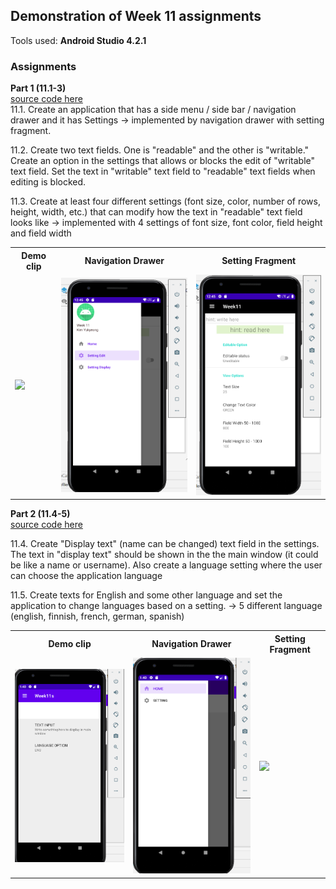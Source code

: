 ## Demonstration of Week 11 assignments   

Tools used: **Android Studio 4.2.1**   



### Assignments  
**Part 1 (11.1-3)**    
[source code here](https://github.com/saugkim/Olio2021s_LUT/blob/main/Week11/app/src/main/java/org/lut/week11)  
11.1. Create an application that has a side menu / side bar / navigation drawer and it has Settings -> implemented by navigation drawer with setting fragment.  

11.2. Create two text fields. One is "readable" and the other is "writable." Create an option in the settings that allows or blocks the edit of "writable" text field. Set the text in "writable" text field to "readable" text fields when editing is blocked.  

11.3. Create at least four different settings (font size, color, number of rows, height, width, etc.) that can modify how the text in "readable" text field looks like -> implemented with 4 settings of font size, font color, field height and field width  

<table>
  <tr>
    <th>Demo clip</th>
    <th>Navigation Drawer</th>
    <th>Setting Fragment</th>
  </tr>
  <tr>
    <td><img src="https://github.com/saugkim/Olio2021s_LUT/blob/main/Images/week11_1.gif" width="250"/></td>
    <td><img src="https://github.com/saugkim/Olio2021s_LUT/blob/main/Images/week11_navigation_drawer.PNG" width="250"/></td>
    <td><img src="https://github.com/saugkim/Olio2021s_LUT/blob/main/Images/week11_settingFragment.PNG" width="250"/></td>
  </tr>
</table>



**Part 2 (11.4-5)**  
[source code here](https://github.com/saugkim/Olio2021s_LUT/blob/main/Week11s/app/src/main/java/org/lut/week11s)   

11.4. Create "Display text" (name can be changed) text field in the settings. The text in "display text" should be shown in the the main window (it could be like a name or username). Also create a language setting where the user can choose the application language  

11.5. Create texts for English and some other language and set the application to change languages based on a setting. -> 5 different language (english, finnish, french, german, spanish)  

<table>
  <tr>
    <th>Demo clip</th>
    <th>Navigation Drawer</th>
    <th>Setting Fragment</th>
  </tr>
  <tr>
    <td><img src="https://github.com/saugkim/Olio2021s_LUT/blob/main/Images/week11_2.gif" width="250"/></td>
    <td><img src="https://github.com/saugkim/Olio2021s_LUT/blob/main/Images/week11_1.PNG" width="250"/></td>
    <td><img src="https://github.com/saugkim/Olio2021s_LUT/blob/main/Images/week11_2.PNG" width="250"/></td>
  </tr>
</table>

